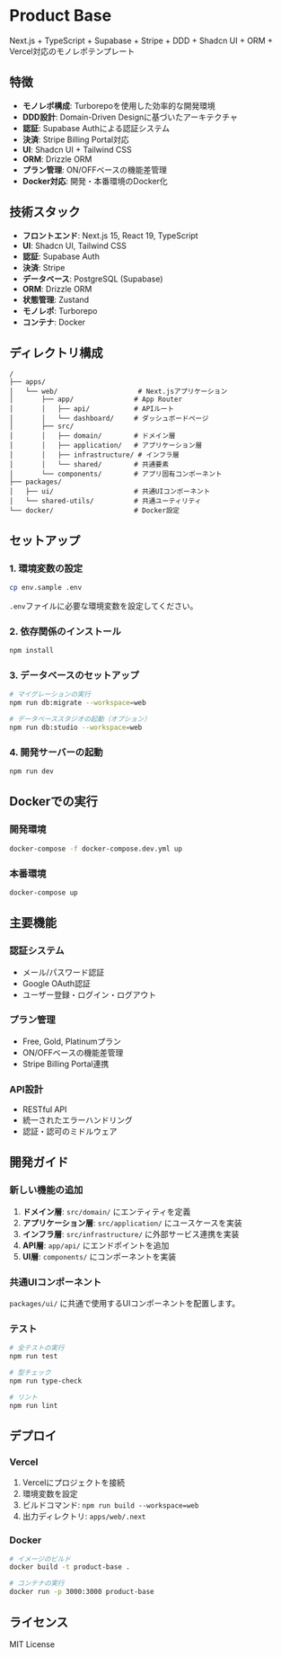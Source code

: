 # Product Base

Next.js + TypeScript + Supabase + Stripe + DDD + Shadcn UI + ORM + Vercel対応のモノレポテンプレート

## 特徴

- **モノレポ構成**: Turborepoを使用した効率的な開発環境
- **DDD設計**: Domain-Driven Designに基づいたアーキテクチャ
- **認証**: Supabase Authによる認証システム
- **決済**: Stripe Billing Portal対応
- **UI**: Shadcn UI + Tailwind CSS
- **ORM**: Drizzle ORM
- **プラン管理**: ON/OFFベースの機能差管理
- **Docker対応**: 開発・本番環境のDocker化

## 技術スタック

- **フロントエンド**: Next.js 15, React 19, TypeScript
- **UI**: Shadcn UI, Tailwind CSS
- **認証**: Supabase Auth
- **決済**: Stripe
- **データベース**: PostgreSQL (Supabase)
- **ORM**: Drizzle ORM
- **状態管理**: Zustand
- **モノレポ**: Turborepo
- **コンテナ**: Docker

## ディレクトリ構成

```
/
├── apps/
│   └── web/                    # Next.jsアプリケーション
│       ├── app/               # App Router
│       │   ├── api/           # APIルート
│       │   └── dashboard/     # ダッシュボードページ
│       ├── src/
│       │   ├── domain/        # ドメイン層
│       │   ├── application/   # アプリケーション層
│       │   ├── infrastructure/ # インフラ層
│       │   └── shared/        # 共通要素
│       └── components/        # アプリ固有コンポーネント
├── packages/
│   ├── ui/                    # 共通UIコンポーネント
│   └── shared-utils/          # 共通ユーティリティ
└── docker/                    # Docker設定
```

## セットアップ

### 1. 環境変数の設定

```bash
cp env.sample .env
```

`.env`ファイルに必要な環境変数を設定してください。

### 2. 依存関係のインストール

```bash
npm install
```

### 3. データベースのセットアップ

```bash
# マイグレーションの実行
npm run db:migrate --workspace=web

# データベーススタジオの起動（オプション）
npm run db:studio --workspace=web
```

### 4. 開発サーバーの起動

```bash
npm run dev
```

## Dockerでの実行

### 開発環境

```bash
docker-compose -f docker-compose.dev.yml up
```

### 本番環境

```bash
docker-compose up
```

## 主要機能

### 認証システム
- メール/パスワード認証
- Google OAuth認証
- ユーザー登録・ログイン・ログアウト

### プラン管理
- Free, Gold, Platinumプラン
- ON/OFFベースの機能差管理
- Stripe Billing Portal連携

### API設計
- RESTful API
- 統一されたエラーハンドリング
- 認証・認可のミドルウェア

## 開発ガイド

### 新しい機能の追加

1. **ドメイン層**: `src/domain/` にエンティティを定義
2. **アプリケーション層**: `src/application/` にユースケースを実装
3. **インフラ層**: `src/infrastructure/` に外部サービス連携を実装
4. **API層**: `app/api/` にエンドポイントを追加
5. **UI層**: `components/` にコンポーネントを実装

### 共通UIコンポーネント

`packages/ui/` に共通で使用するUIコンポーネントを配置します。

### テスト

```bash
# 全テストの実行
npm run test

# 型チェック
npm run type-check

# リント
npm run lint
```

## デプロイ

### Vercel

1. Vercelにプロジェクトを接続
2. 環境変数を設定
3. ビルドコマンド: `npm run build --workspace=web`
4. 出力ディレクトリ: `apps/web/.next`

### Docker

```bash
# イメージのビルド
docker build -t product-base .

# コンテナの実行
docker run -p 3000:3000 product-base
```

## ライセンス

MIT License